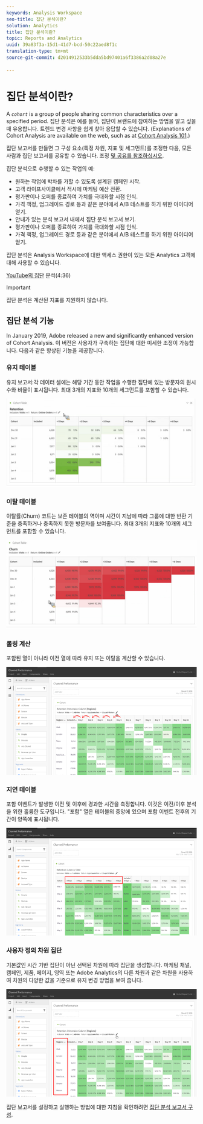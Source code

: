 ```yaml
---
keywords: Analysis Workspace
seo-title: 집단 분석이란?
solution: Analytics
title: 집단 분석이란?
topic: Reports and Analytics
uuid: 39a83f3a-15d1-41d7-bcd-50c22aed8f1c
translation-type: tm+mt
source-git-commit: d2014912533b5dda5bd97401a6f3386a2d08a27e

---
```



# 집단 분석이란?

A *`cohort`* is a group of people sharing common characteristics over a specified period. 집단 분석은 예를 들어, 집단이 브랜드에 참여하는 방법을 알고 싶을 때 유용합니다. 트렌드 변경 사항을 쉽게 찾아 응답할 수 있습니다. (Explanations of Cohort Analysis are available on the web, such as at [Cohort Analysis 101](https://en.wikipedia.org/wiki/Cohort_analysis).)

집단 보고서를 만들면 그 구성 요소(특정 차원, 지표 및 세그먼트)를 조정한 다음, 모든 사람과 집단 보고서를 공유할 수 있습니다. 조정 [및 공유를 참조하십시오](../../../../analyze/analysis-workspace/curate-share/curate.md#concept_4A9726927E7C44AFA260E2BB2721AFC6).

집단 분석으로 수행할 수 있는 작업의 예:

* 원하는 작업에 박차를 가할 수 있도록 설계된 캠페인 시작.
* 고객 라이프사이클에서 적시에 마케팅 예산 전환.
* 평가판이나 오퍼를 종료하여 가치를 극대화할 시점 인식.
* 가격 책정, 업그레이드 경로 등과 같은 분야에서 A/B 테스트를 하기 위한 아이디어 얻기.
* 안내가 있는 분석 보고서 내에서 집단 분석 보고서 보기.
* 평가판이나 오퍼를 종료하여 가치를 극대화할 시점 인식.
* 가격 책정, 업그레이드 경로 등과 같은 분야에서 A/B 테스트를 하기 위한 아이디어 얻기.

집단 분석은 Analysis Workspace에 대한 액세스 권한이 있는 모든 Analytics 고객에 대해 사용할 수 있습니다.

[YouTube의 집단](https://www.youtube.com/watch?v=kqOIYrvV-co&index=45&list=PL2tCx83mn7GuNnQdYGOtlyCu0V5mEZ8sS) 분석(4:36)

>[!IMPORTANT]
>
>집단 분석은 계산된 지표를 지원하지 않습니다.

## 집단 분석 기능

In January 2019, Adobe released a new and significantly enhanced version of Cohort Analysis. 이 버전은 사용자가 구축하는 집단에 대한 미세한 조정이 가능합니다. 다음과 같은 향상된 기능을 제공합니다.

### 유지 테이블

유지 보고서:각 데이터 셀에는 해당 기간 동안 작업을 수행한 집단에 있는 방문자의 원시 수와 비율이 표시됩니다. 최대 3개의 지표와 10개의 세그먼트를 포함할 수 있습니다.

![](assets/retention-report.png)

### 이탈 테이블

이탈률(Churn) 코트는 보존 테이블의 역이며 시간이 지남에 따라 그룹에 대한 반환 기준을 충족하거나 충족하지 못한 방문자를 보여줍니다. 최대 3개의 지표와 10개의 세그먼트를 포함할 수 있습니다.

![](assets/churn-report.png)

### 롤링 계산

포함된 열이 아니라 이전 열에 따라 유지 또는 이탈을 계산할 수 있습니다.

![](assets/cohort-rolling-calculation.png)

### 지연 테이블

포함 이벤트가 발생한 이전 및 이후에 경과한 시간을 측정합니다. 이것은 이전/이후 분석을 위한 훌륭한 도구입니다. "포함" 열은 테이블의 중앙에 있으며 포함 이벤트 전후의 기간이 양쪽에 표시됩니다.

![](assets/cohort-latency.png)

### 사용자 정의 차원 집단

기본값인 시간 기반 집단이 아닌 선택된 차원에 따라 집단을 생성합니다. 마케팅 채널, 캠페인, 제품, 페이지, 영역 또는 Adobe Analytics의 다른 차원과 같은 차원을 사용하여 차원의 다양한 값을 기준으로 유지 변경 방법을 보여 줍니다.

![](assets/cohort-customizable-cohort-row.png)

집단 보고서를 설정하고 실행하는 방법에 대한 지침을 확인하려면 [집단 분석 보고서 구성](/help/analyze/analysis-workspace/visualizations/cohort-table/t-cohort.md).

